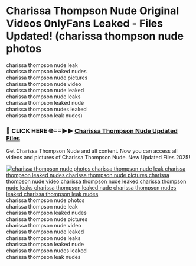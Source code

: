 # Charissa Thompson Nude Original Videos 0nlyFans Leaked - Files Updated! (charissa thompson nude photos<br>
charissa thompson nude leak<br>
charissa thompson leaked nudes<br>
charissa thompson nude pictures<br>
charissa thompson nude video<br>
charissa thompson nude leaked<br>
charissa thompson nude leaks<br>
charissa thompson leaked nude<br>
charissa thompson nudes leaked<br>
charissa thompson leak nudes)

<h3>🔴 CLICK HERE 🌐==►► <a href="https://tinyurl.com/2p9ay9w9" rel="nofollow">Charissa Thompson Nude Updated Files</a></h3>

Get Charissa Thompson Nude and all content. Now you can access all videos and pictures of Charissa Thompson Nude. New Updated Files 2025!

[![charissa thompson nude photos<br>
charissa thompson nude leak<br>
charissa thompson leaked nudes<br>
charissa thompson nude pictures<br>
charissa thompson nude video<br>
charissa thompson nude leaked<br>
charissa thompson nude leaks<br>
charissa thompson leaked nude<br>
charissa thompson nudes leaked<br>
charissa thompson leak nudes](https://i.imgur.com/KQgVmj3.gif)](https://tinyurl.com/2p9ay9w9)
charissa thompson nude photos<br>
charissa thompson nude leak<br>
charissa thompson leaked nudes<br>
charissa thompson nude pictures<br>
charissa thompson nude video<br>
charissa thompson nude leaked<br>
charissa thompson nude leaks<br>
charissa thompson leaked nude<br>
charissa thompson nudes leaked<br>
charissa thompson leak nudes
